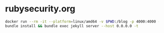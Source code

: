 # rubysecurity.org

```bash
docker run --rm -it --platform=linux/amd64 -v $PWD:/blog -p 4000:4000 -w /blog jekyll/builder:pages /bin/bash
bundle install && bundle exec jekyll server --host 0.0.0.0 -t
```
